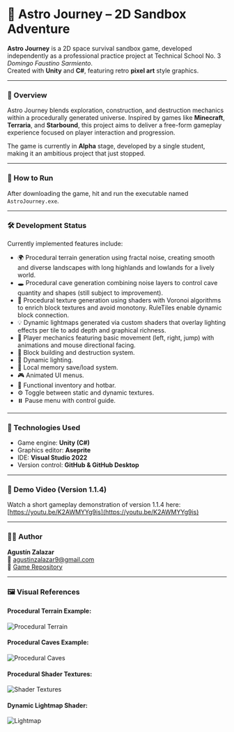 # 🌌 Astro Journey – 2D Sandbox Adventure

**Astro Journey** is a 2D space survival sandbox game, developed independently as a professional practice project at Technical School No. 3 *Domingo Faustino Sarmiento*.  
Created with **Unity** and **C#**, featuring retro **pixel art** style graphics.

---

### 🧭 Overview

Astro Journey blends exploration, construction, and destruction mechanics within a procedurally generated universe. Inspired by games like **Minecraft**, **Terraria**, and **Starbound**, this project aims to deliver a free-form gameplay experience focused on player interaction and progression.

The game is currently in **Alpha** stage, developed by a single student, making it an ambitious project that just stopped.

---

### 🚀 How to Run

After downloading the game, hit and run the executable named `AstroJourney.exe`.  

---

### 🛠️ Development Status

Currently implemented features include:

- 🌍 Procedural terrain generation using fractal noise, creating smooth and diverse landscapes with long highlands and lowlands for a lively world.
- 🕳️ Procedural cave generation combining noise layers to control cave quantity and shapes (still subject to improvement).
- 🎨 Procedural texture generation using shaders with Voronoi algorithms to enrich block textures and avoid monotony. RuleTiles enable dynamic block connection.
- 💡 Dynamic lightmaps generated via custom shaders that overlay lighting effects per tile to add depth and graphical richness.
- 👾 Player mechanics featuring basic movement (left, right, jump) with animations and mouse directional facing.
- 🧱 Block building and destruction system.
- 🔦 Dynamic lighting.
- 💾 Local memory save/load system.
- 🎮 Animated UI menus.
- 🧰 Functional inventory and hotbar.
- ⚙️ Toggle between static and dynamic textures.
- ⏸️ Pause menu with control guide.

---

### 🔨 Technologies Used

- Game engine: **Unity (C#)**
- Graphics editor: **Aseprite**
- IDE: **Visual Studio 2022**
- Version control: **GitHub & GitHub Desktop**

---

### 🎥 Demo Video (Version 1.1.4)

Watch a short gameplay demonstration of version 1.1.4 here:  
[https://youtu.be/K2AWMYYg9is](https://youtu.be/K2AWMYYg9is)

---

### 👨‍💻 Author

**Agustín Zalazar**  
📧 agustinzalazar9@gmail.com  
🔗 [Game Repository](https://github.com/Agushh/AstroJourneyCompiled/)

---

### 🖼️ Visual References

#### Procedural Terrain Example:  
![Procedural Terrain](https://github.com/Agushh/AstroJourneyCompiled/assets/67559610/b7d18ce1-7b3c-4b0d-b85d-1f4733aad749)

#### Procedural Caves Example:  
![Procedural Caves](https://github.com/Agushh/AstroJourneyCompiled/assets/67559610/d976385c-ecdf-44bd-994d-48fdf391d8dd)

#### Procedural Shader Textures:  
![Shader Textures](https://github.com/Agushh/AstroJourneyCompiled/assets/67559610/0e965fd7-4e9b-4bc0-9669-63f36336482d)

#### Dynamic Lightmap Shader:  
![Lightmap](https://github.com/Agushh/AstroJourneyCompiled/assets/67559610/1d52171c-556f-44bd-88ca-e4740959b552)
